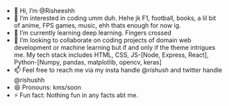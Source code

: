 - 👋 Hi, I’m @Risheeshh
- 👀 I’m interested in coding umm duh. Hehe jk F1, football, books, a lil bit of anime, FPS games, music, ehh thats enough for now ig.
- 🌱 I’m currently learning deep learning. Fingers crossed
- 💞️ I’m looking to collaborate on coding projects of domain web development or machine learning but if and only if the theme intrigues me. My tech stack includes HTML, CSS, JS-[Node, Express, React], Python-[Numpy, pandas, matplotlib, opencv, keras] 
- 📫 Feel free to reach me via my insta handle @_rishush_ and twitter handle @rishushh
- 😄 Pronouns: kms/soon
- ⚡ Fun fact: Nothing fun in any facts abt me.

<!---
Risheeshh/Risheeshh is a ✨ special ✨ repository because its `README.md` (this file) appears on your GitHub profile.
You can click the Preview link to take a look at your changes.
--->
